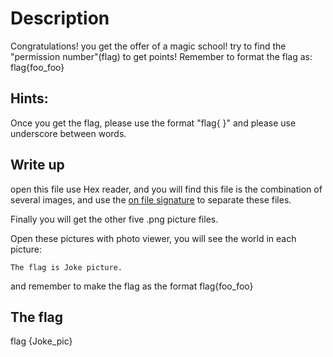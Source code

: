 # Description

Congratulations! you get the offer of a magic school! try to find the "permission number"(flag) to get points!  Remember to format the flag as: flag{foo_foo}

## Hints:

Once you get the flag, please use the format "flag{ }" and please use underscore between words.


## Write up

open this file use Hex reader, and you will find this file is the combination of several images, and use the [on file signature](http://www.garykessler.net/library/file_sigs.html)  to separate these files.

Finally you will get the other five .png picture files.

Open these pictures with photo viewer, you will see the world in each picture:

````
The flag is Joke picture.
````
 and remember to make the flag as the format flag{foo_foo}

## The flag

flag {Joke_pic}
